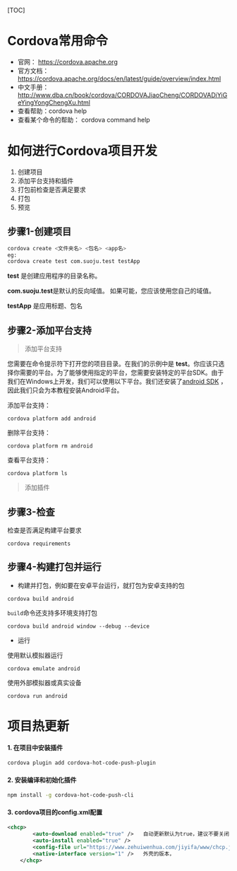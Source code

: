 [TOC]

# Cordova常用命令

* 官网： https://cordova.apache.org
* 官方文档：https://cordova.apache.org/docs/en/latest/guide/overview/index.html
* 中文手册：http://www.dba.cn/book/cordova/CORDOVAJiaoCheng/CORDOVADiYiGeYingYongChengXu.html
* 查看帮助：cordova help
* 查看某个命令的帮助： cordova command help



# 如何进行Cordova项目开发

1. 创建项目
2. 添加平台支持和插件
3. 打包前检查是否满足要求
4. 打包
5. 预览

## 步骤1-创建项目

```bash
cordova create <文件夹名> <包名> <app名>
eg:
cordova create test com.suoju.test testApp
```

**test** 是创建应用程序的目录名称。

**com.suoju.test**是默认的反向域值。 如果可能，您应该使用您自己的域值。

**testApp** 是应用标题、包名

## 步骤2-添加平台支持

> 添加平台支持

您需要在命令提示符下打开您的项目目录。在我们的示例中是 **test**。你应该只选择你需要的平台。为了能够使用指定的平台，您需要安装特定的平台SDK。由于我们在Windows上开发，我们可以使用以下平台。我们还安装了[android SDK](http://www.dba.cn/book/android/) ，因此我们只会为本教程安装Android平台。

添加平台支持：

```
cordova platform add android
```

删除平台支持：

```
cordova platform rm android
```

查看平台支持：

```
cordova platform ls
```



> 添加插件



## 步骤3-检查

检查是否满足构建平台要求

```
cordova requirements
```



## 步骤4-构建打包并运行

* 构建并打包，例如要在安卓平台运行，就打包为安卓支持的包

```
cordova build android
```

`build`命令还支持多环境支持打包

```
cordova build android window --debug --device
```

* 运行

使用默认模拟器运行

```
cordova emulate android
```

使用外部模拟器或真实设备

```
cordova run android
```





# 项目热更新

#### 1. 在项目中安装插件

```bash
cordova plugin add cordova-hot-code-push-plugin
```

#### 2. 安装编译和初始化插件

```bash
npm install -g cordova-hot-code-push-cli
```

#### 3. cordova项目的config.xml配置

```xml
<chcp>
        <auto-download enabled="true" />   自动更新默认为true，建议不要关闭 关闭后需要自己手动调用插件的js方法来更新了
        <auto-install enabled="true" />
        <config-file url="https://www.zehuiwenhua.com/jiyifa/www/chcp.json" />   配置文件的目录
        <native-interface version="1" />   外壳的版本，
    </chcp>
```

